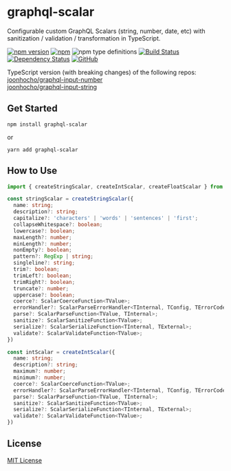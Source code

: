 # graphql-scalar
Configurable custom GraphQL Scalars (string, number, date, etc) with sanitization / validation / transformation in TypeScript.

[![npm version](https://badge.fury.io/js/graphql-scalar.svg)](https://badge.fury.io/js/graphql-scalar)
[![npm](https://img.shields.io/npm/dw/graphql-scalar.svg)](https://www.npmjs.com/package/graphql-scalar)
![npm type definitions](https://img.shields.io/npm/types/graphql-scalar.svg)
[![Build Status](https://travis-ci.org/joonhocho/graphql-scalar.svg?branch=master)](https://travis-ci.org/joonhocho/graphql-scalar)
[![Dependency Status](https://david-dm.org/joonhocho/graphql-scalar.svg)](https://david-dm.org/joonhocho/graphql-scalar)
[![GitHub](https://img.shields.io/github/license/joonhocho/graphql-scalar.svg)](https://github.com/joonhocho/graphql-scalar/blob/master/LICENSE)

TypeScript version (with breaking changes) of the following repos:  
[joonhocho/graphql-input-number](https://github.com/joonhocho/graphql-input-number)  
[joonhocho/graphql-input-string](https://github.com/joonhocho/graphql-input-string)  

## Get Started
```
npm install graphql-scalar
```
or
```
yarn add graphql-scalar
```

## How to Use
```typescript
import { createStringScalar, createIntScalar, createFloatScalar } from 'graphql-scalar';

const stringScalar = createStringScalar({
  name: string;
  description?: string;
  capitalize?: 'characters' | 'words' | 'sentences' | 'first';
  collapseWhitespace?: boolean;
  lowercase?: boolean;
  maxLength?: number;
  minLength?: number;
  nonEmpty?: boolean;
  pattern?: RegExp | string;
  singleline?: string;
  trim?: boolean;
  trimLeft?: boolean;
  trimRight?: boolean;
  truncate?: number;
  uppercase?: boolean;
  coerce?: ScalarCoerceFunction<TValue>;
  errorHandler?: ScalarParseErrorHandler<TInternal, TConfig, TErrorCode>;
  parse?: ScalarParseFunction<TValue, TInternal>;
  sanitize?: ScalarSanitizeFunction<TValue>;
  serialize?: ScalarSerializeFunction<TInternal, TExternal>;
  validate?: ScalarValidateFunction<TValue>;
})

const intScalar = createIntScalar({
  name: string;
  description?: string;
  maximum?: number;
  minimum?: number;
  coerce?: ScalarCoerceFunction<TValue>;
  errorHandler?: ScalarParseErrorHandler<TInternal, TConfig, TErrorCode>;
  parse?: ScalarParseFunction<TValue, TInternal>;
  sanitize?: ScalarSanitizeFunction<TValue>;
  serialize?: ScalarSerializeFunction<TInternal, TExternal>;
  validate?: ScalarValidateFunction<TValue>;
})
```

## License
[MIT License](https://github.com/joonhocho/graphql-scalar/blob/master/LICENSE)

